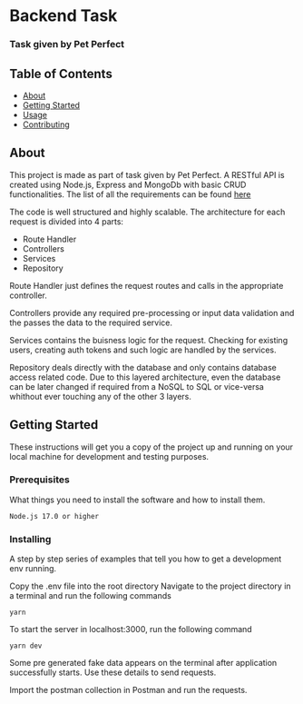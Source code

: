 # Backend Task

### Task given by Pet Perfect

## Table of Contents

- [About](#about)
- [Getting Started](#getting_started)
- [Usage](#usage)
- [Contributing](../CONTRIBUTING.md)

## About <a name = "about"></a>

This project is made as part of task given by Pet Perfect. A RESTful API is created using Node.js, Express and MongoDb with basic CRUD functionalities.
The list of all the requirements can be found [here](https://docs.google.com/document/d/1F-Gpp_SeJ2NvpQ8sCCQ_8AEVMW3sHfQThyCMUVjV9ZQ/edit)

The code is well structured and highly scalable. The architecture for each request is divided into 4 parts:

- Route Handler
- Controllers
- Services
- Repository

Route Handler just defines the request routes and calls in the appropriate controller.

Controllers provide any required pre-processing or input data validation and the passes the data to the required service.

Services contains the buisness logic for the request. Checking for existing users, creating auth tokens and such logic are handled by the services.

Repository deals directly with the database and only contains database access related code. Due to this layered architecture, even the database can be later changed if required from a NoSQL to SQL or vice-versa whithout ever touching any of the other 3 layers.

## Getting Started <a name = "getting_started"></a>

These instructions will get you a copy of the project up and running on your local machine for development and testing purposes.

### Prerequisites

What things you need to install the software and how to install them.

```
Node.js 17.0 or higher
```

### Installing

A step by step series of examples that tell you how to get a development env running.

Copy the .env file into the root directory
Navigate to the project directory in a terminal and run the following commands

```
yarn

```

To start the server in localhost:3000, run the following command

```
yarn dev
```

Some pre generated fake data appears on the terminal after application successfully starts.
Use these details to send requests.

Import the postman collection in Postman and run the requests.

